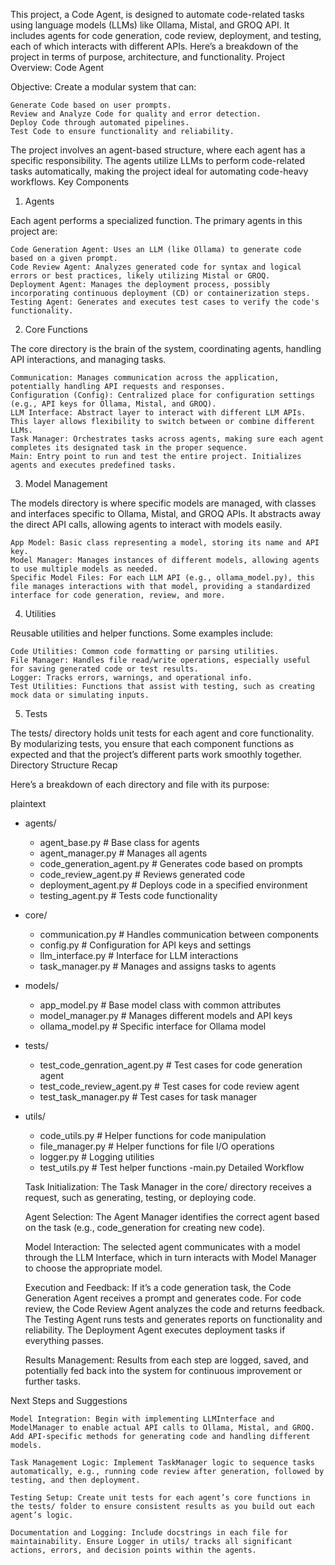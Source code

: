 This project, a Code Agent, is designed to automate code-related tasks using language models (LLMs) like Ollama, Mistal, and GROQ API. It includes agents for code generation, code review, deployment, and testing, each of which interacts with different APIs. Here’s a breakdown of the project in terms of purpose, architecture, and functionality.
Project Overview: Code Agent

Objective: Create a modular system that can:

    Generate Code based on user prompts.
    Review and Analyze Code for quality and error detection.
    Deploy Code through automated pipelines.
    Test Code to ensure functionality and reliability.

The project involves an agent-based structure, where each agent has a specific responsibility. The agents utilize LLMs to perform code-related tasks automatically, making the project ideal for automating code-heavy workflows.
Key Components
1. Agents

Each agent performs a specialized function. The primary agents in this project are:

    Code Generation Agent: Uses an LLM (like Ollama) to generate code based on a given prompt.
    Code Review Agent: Analyzes generated code for syntax and logical errors or best practices, likely utilizing Mistal or GROQ.
    Deployment Agent: Manages the deployment process, possibly incorporating continuous deployment (CD) or containerization steps.
    Testing Agent: Generates and executes test cases to verify the code's functionality.

2. Core Functions

The core directory is the brain of the system, coordinating agents, handling API interactions, and managing tasks.

    Communication: Manages communication across the application, potentially handling API requests and responses.
    Configuration (Config): Centralized place for configuration settings (e.g., API keys for Ollama, Mistal, and GROQ).
    LLM Interface: Abstract layer to interact with different LLM APIs. This layer allows flexibility to switch between or combine different LLMs.
    Task Manager: Orchestrates tasks across agents, making sure each agent completes its designated task in the proper sequence.
    Main: Entry point to run and test the entire project. Initializes agents and executes predefined tasks.

3. Model Management

The models directory is where specific models are managed, with classes and interfaces specific to Ollama, Mistal, and GROQ APIs. It abstracts away the direct API calls, allowing agents to interact with models easily.

    App Model: Basic class representing a model, storing its name and API key.
    Model Manager: Manages instances of different models, allowing agents to use multiple models as needed.
    Specific Model Files: For each LLM API (e.g., ollama_model.py), this file manages interactions with that model, providing a standardized interface for code generation, review, and more.

4. Utilities

Reusable utilities and helper functions. Some examples include:

    Code Utilities: Common code formatting or parsing utilities.
    File Manager: Handles file read/write operations, especially useful for saving generated code or test results.
    Logger: Tracks errors, warnings, and operational info.
    Test Utilities: Functions that assist with testing, such as creating mock data or simulating inputs.

5. Tests

The tests/ directory holds unit tests for each agent and core functionality. By modularizing tests, you ensure that each component functions as expected and that the project’s different parts work smoothly together.
Directory Structure Recap

Here’s a breakdown of each directory and file with its purpose:

plaintext

- agents/
    - agent_base.py              # Base class for agents
    - agent_manager.py           # Manages all agents
    - code_generation_agent.py   # Generates code based on prompts
    - code_review_agent.py       # Reviews generated code
    - deployment_agent.py        # Deploys code in a specified environment
    - testing_agent.py           # Tests code functionality
- core/
    - communication.py           # Handles communication between components
    - config.py                  # Configuration for API keys and settings
    - llm_interface.py           # Interface for LLM interactions
    - task_manager.py            # Manages and assigns tasks to agents
    
- models/
    - app_model.py               # Base model class with common attributes
    - model_manager.py           # Manages different models and API keys
    - ollama_model.py            # Specific interface for Ollama model
- tests/
    - test_code_genration_agent.py    # Test cases for code generation agent
    - test_code_review_agent.py       # Test cases for code review agent
    - test_task_manager.py            # Test cases for task manager
- utils/
    - code_utils.py              # Helper functions for code manipulation
    - file_manager.py            # Helper functions for file I/O operations
    - logger.py                  # Logging utilities
    - test_utils.py              # Test helper functions
-main.py
Detailed Workflow

    Task Initialization: The Task Manager in the core/ directory receives a request, such as generating, testing, or deploying code.

    Agent Selection: The Agent Manager identifies the correct agent based on the task (e.g., code_generation for creating new code).

    Model Interaction: The selected agent communicates with a model through the LLM Interface, which in turn interacts with Model Manager to choose the appropriate model.

    Execution and Feedback:
        If it’s a code generation task, the Code Generation Agent receives a prompt and generates code.
        For code review, the Code Review Agent analyzes the code and returns feedback.
        The Testing Agent runs tests and generates reports on functionality and reliability.
        The Deployment Agent executes deployment tasks if everything passes.

    Results Management: Results from each step are logged, saved, and potentially fed back into the system for continuous improvement or further tasks.

Next Steps and Suggestions

    Model Integration: Begin with implementing LLMInterface and ModelManager to enable actual API calls to Ollama, Mistal, and GROQ. Add API-specific methods for generating code and handling different models.

    Task Management Logic: Implement TaskManager logic to sequence tasks automatically, e.g., running code review after generation, followed by testing, and then deployment.

    Testing Setup: Create unit tests for each agent’s core functions in the tests/ folder to ensure consistent results as you build out each agent’s logic.

    Documentation and Logging: Include docstrings in each file for maintainability. Ensure Logger in utils/ tracks all significant actions, errors, and decision points within the agents.